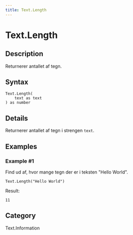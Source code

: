 ```yaml
---
title: Text.Length
---
```


# Text.Length


## Description

Returnerer antallet af tegn.


## Syntax

```powerquery
Text.Length(
    text as text
) as number
```


## Details

Returnerer antallet af tegn i strengen <code>text</code>.


## Examples

### Example #1 
Find ud af, hvor mange tegn der er i teksten &#34;Hello World&#34;.
```powerquery
Text.Length("Hello World")
```

Result: 
```powerquery
11
```




## Category
Text.Information
